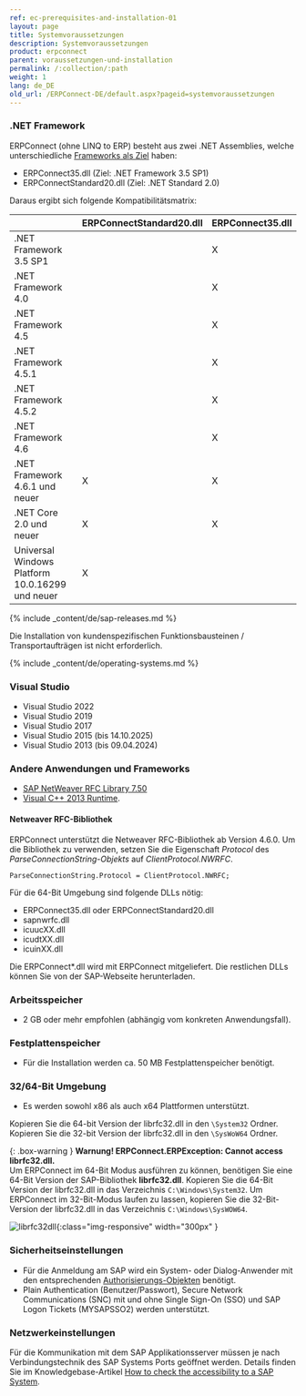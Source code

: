 ```yaml
---
ref: ec-prerequisites-and-installation-01
layout: page
title: Systemvoraussetzungen
description: Systemvoraussetzungen
product: erpconnect
parent: voraussetzungen-und-installation
permalink: /:collection/:path
weight: 1
lang: de_DE
old_url: /ERPConnect-DE/default.aspx?pageid=systemvoraussetzungen
---
```


### .NET Framework

ERPConnect (ohne LINQ to ERP) besteht aus zwei .NET Assemblies, welche unterschiedliche [Frameworks als Ziel](https://docs.microsoft.com/de-DE/dotnet/standard/frameworks) haben:
-	ERPConnect35.dll (Ziel: .NET Framework 3.5 SP1)
-	ERPConnectStandard20.dll (Ziel: .NET Standard 2.0)

Daraus ergibt sich folgende Kompatibilitätsmatrix:

| |	ERPConnectStandard20.dll	| ERPConnect35.dll|
|:------|:------|:------ |
|.NET Framework 3.5 SP1	| |	X|
|.NET Framework 4.0     | |	X |
|.NET Framework 4.5	    | |	X |
|.NET Framework 4.5.1	  | |	X |
|.NET Framework 4.5.2 	 |	| X |
|.NET Framework 4.6	    | |	X |
|.NET Framework 4.6.1 und neuer | X |	X |
|.NET Core 2.0 und neuer | X | X |
|Universal Windows Platform 10.0.16299 und neuer | X | |	 	 

{% include _content/de/sap-releases.md %}

Die Installation von kundenspezifischen Funktionsbausteinen / Transportaufträgen ist nicht erforderlich. 

{% include _content/de/operating-systems.md %}

### Visual Studio

- Visual Studio 2022
- Visual Studio 2019
- Visual Studio 2017
- Visual Studio 2015 (bis 14.10.2025)
- Visual Studio 2013 (bis 09.04.2024)

### Andere Anwendungen und Frameworks

- [SAP NetWeaver RFC Library 7.50](https://launchpad.support.sap.com/#/notes/2573790) 
- [Visual C++ 2013 Runtime](https://www.microsoft.com/de-DE/download/details.aspx?id=40784).

#### Netweaver RFC-Bibliothek

ERPConnect unterstützt die Netweaver RFC-Bibliothek ab Version 4.6.0.
Um die Bibliothek zu verwenden, setzen Sie die Eigenschaft *Protocol* des *ParseConnectionString-Objekts* auf *ClientProtocol.NWRFC*. 

```
ParseConnectionString.Protocol = ClientProtocol.NWRFC;
```

Für die 64-Bit Umgebung sind folgende DLLs nötig:
- ERPConnect35.dll oder ERPConnectStandard20.dll
- sapnwrfc.dll
- icuucXX.dll
- icudtXX.dll
- icuinXX.dll 

Die ERPConnect*.dll wird mit ERPConnect mitgeliefert. 
Die restlichen DLLs können Sie von der SAP-Webseite herunterladen.

### Arbeitsspeicher
 	
- 2 GB oder mehr empfohlen (abhängig vom konkreten Anwendungsfall).

### Festplattenspeicher
 	
- Für die Installation werden ca. 50 MB Festplattenspeicher benötigt.

### 32/64-Bit Umgebung
 	
- Es werden sowohl x86 als auch x64 Plattformen unterstützt.

Kopieren Sie die 64-bit Version der librfc32.dll in den `\System32` Ordner.<br>
Kopieren Sie die 32-bit Version der librfc32.dll in den `\SysWoW64` Ordner.

{: .box-warning }
**Warnung! ERPConnect.ERPException: Cannot access librfc32.dll.** <br>
Um ERPConnect im 64-Bit Modus ausführen zu können, benötigen Sie eine 64-Bit Version der SAP-Bibliothek **librfc32.dll**. 
Kopieren Sie die 64-Bit Version der librfc32.dll in das Verzeichnis `C:\Windows\System32`. 
Um ERPConnect im 32-Bit-Modus laufen zu lassen, kopieren Sie die 32-Bit-Version der librfc32.dll in das Verzeichnis `C:\Windows\SysWOW64`. 

![librfc32dll](/img/content/librfc32dll.png){:class="img-responsive" width="300px" }

### Sicherheitseinstellungen
 	
- Für die Anmeldung am SAP wird ein System- oder Dialog-Anwender mit den entsprechenden [Authorisierungs-Objekten](https://kb.theobald-software.com/sap/authority-objects-sap-user-rights) benötigt.
- Plain Authentication (Benutzer/Passwort), Secure Network Communications (SNC) mit und ohne Single Sign-On (SSO) und SAP Logon Tickets (MYSAPSSO2) werden unterstützt.

### Netzwerkeinstellungen

Für die Kommunikation mit dem SAP Applikationsserver müssen je nach Verbindungstechnik des SAP Systems Ports geöffnet werden.
Details finden Sie im Knowledgebase-Artikel [How to check the accessibility to a SAP System](https://kb.theobald-software.com/sap/how-to-check-the-accessibility-to-a-sap-system).